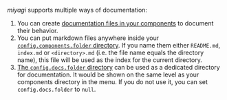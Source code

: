 _miyagi_ supports multiple ways of documentation:

1. You can create [documentation files in your components](/component-files/documentation/) to document their behavior.
1. You can put markdown files anywhere inside your [`config.components.folder` directory](/configuration/options/#folder_2). If you name them either `README.md`, `index.md` or `<directory>.md` (i.e. the file name equals the directory name), this file will be used as the index for the current directory.
1. [The `config.docs.folder` directory](/configuration/options/#folder_3) can be used as a dedicated directory for documentation. It would be shown on the same level as your components directory in the menu. If you do not use it, you can set `config.docs.folder` to `null`.
